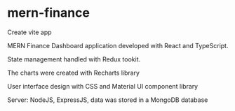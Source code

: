 # mern-finance

Create vite app

MERN Finance Dashboard application developed with React and TypeScript.

State management handled with Redux tookit.

The charts were created with Recharts library

User interface design with CSS and Material UI component library

Server: NodeJS, ExpressJS, data was stored in a MongoDB database

